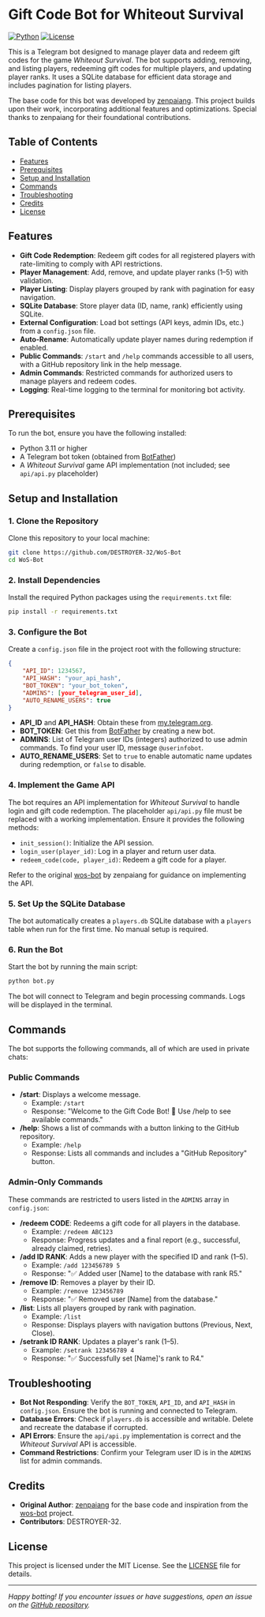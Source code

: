 # Gift Code Bot for Whiteout Survival

[![Python](https://img.shields.io/badge/Python-3.11+-blue.svg)](https://www.python.org/)
[![License](https://img.shields.io/badge/License-MIT-green.svg)](LICENSE)

This is a Telegram bot designed to manage player data and redeem gift codes for the game *Whiteout Survival*. The bot supports adding, removing, and listing players, redeeming gift codes for multiple players, and updating player ranks. It uses a SQLite database for efficient data storage and includes pagination for listing players.

The base code for this bot was developed by [zenpaiang](https://github.com/zenpaiang). This project builds upon their work, incorporating additional features and optimizations. Special thanks to zenpaiang for their foundational contributions.

## Table of Contents

- [Features](#features)
- [Prerequisites](#prerequisites)
- [Setup and Installation](#setup-and-installation)
- [Commands](#commands)
- [Troubleshooting](#troubleshooting)
- [Credits](#credits)
- [License](#license)

## Features

- **Gift Code Redemption**: Redeem gift codes for all registered players with rate-limiting to comply with API restrictions.
- **Player Management**: Add, remove, and update player ranks (1–5) with validation.
- **Player Listing**: Display players grouped by rank with pagination for easy navigation.
- **SQLite Database**: Store player data (ID, name, rank) efficiently using SQLite.
- **External Configuration**: Load bot settings (API keys, admin IDs, etc.) from a `config.json` file.
- **Auto-Rename**: Automatically update player names during redemption if enabled.
- **Public Commands**: `/start` and `/help` commands accessible to all users, with a GitHub repository link in the help message.
- **Admin Commands**: Restricted commands for authorized users to manage players and redeem codes.
- **Logging**: Real-time logging to the terminal for monitoring bot activity.

## Prerequisites

To run the bot, ensure you have the following installed:

- Python 3.11 or higher
- A Telegram bot token (obtained from [BotFather](https://t.me/BotFather))
- A *Whiteout Survival* game API implementation (not included; see `api/api.py` placeholder)

## Setup and Installation

### 1. Clone the Repository
Clone this repository to your local machine:

```bash
git clone https://github.com/DESTROYER-32/WoS-Bot
cd WoS-Bot
```

### 2. Install Dependencies
Install the required Python packages using the `requirements.txt` file:

```bash
pip install -r requirements.txt
```

### 3. Configure the Bot
Create a `config.json` file in the project root with the following structure:

```json
{
    "API_ID": 1234567,
    "API_HASH": "your_api_hash",
    "BOT_TOKEN": "your_bot_token",
    "ADMINS": [your_telegram_user_id],
    "AUTO_RENAME_USERS": true
}
```

- **API_ID** and **API_HASH**: Obtain these from [my.telegram.org](https://my.telegram.org).
- **BOT_TOKEN**: Get this from [BotFather](https://t.me/BotFather) by creating a new bot.
- **ADMINS**: List of Telegram user IDs (integers) authorized to use admin commands. To find your user ID, message `@userinfobot`.
- **AUTO_RENAME_USERS**: Set to `true` to enable automatic name updates during redemption, or `false` to disable.

### 4. Implement the Game API
The bot requires an API implementation for *Whiteout Survival* to handle login and gift code redemption. The placeholder `api/api.py` file must be replaced with a working implementation. Ensure it provides the following methods:
- `init_session()`: Initialize the API session.
- `login_user(player_id)`: Log in a player and return user data.
- `redeem_code(code, player_id)`: Redeem a gift code for a player.

Refer to the original [wos-bot](https://github.com/zenpaiang/wos-bot) by zenpaiang for guidance on implementing the API.

### 5. Set Up the SQLite Database
The bot automatically creates a `players.db` SQLite database with a `players` table when run for the first time. No manual setup is required.

### 6. Run the Bot
Start the bot by running the main script:

```bash
python bot.py
```

The bot will connect to Telegram and begin processing commands. Logs will be displayed in the terminal.

## Commands

The bot supports the following commands, all of which are used in private chats:

### Public Commands
- **/start**: Displays a welcome message.
  - Example: `/start`
  - Response: "Welcome to the Gift Code Bot! 🎉 Use /help to see available commands."
- **/help**: Shows a list of commands with a button linking to the GitHub repository.
  - Example: `/help`
  - Response: Lists all commands and includes a "GitHub Repository" button.

### Admin-Only Commands
These commands are restricted to users listed in the `ADMINS` array in `config.json`:
- **/redeem CODE**: Redeems a gift code for all players in the database.
  - Example: `/redeem ABC123`
  - Response: Progress updates and a final report (e.g., successful, already claimed, retries).
- **/add ID RANK**: Adds a new player with the specified ID and rank (1–5).
  - Example: `/add 123456789 5`
  - Response: "✅ Added user [Name] to the database with rank R5."
- **/remove ID**: Removes a player by their ID.
  - Example: `/remove 123456789`
  - Response: "✅ Removed user [Name] from the database."
- **/list**: Lists all players grouped by rank with pagination.
  - Example: `/list`
  - Response: Displays players with navigation buttons (Previous, Next, Close).
- **/setrank ID RANK**: Updates a player's rank (1–5).
  - Example: `/setrank 123456789 4`
  - Response: "✅ Successfully set [Name]'s rank to R4."

## Troubleshooting

- **Bot Not Responding**: Verify the `BOT_TOKEN`, `API_ID`, and `API_HASH` in `config.json`. Ensure the bot is running and connected to Telegram.
- **Database Errors**: Check if `players.db` is accessible and writable. Delete and recreate the database if corrupted.
- **API Errors**: Ensure the `api/api.py` implementation is correct and the *Whiteout Survival* API is accessible.
- **Command Restrictions**: Confirm your Telegram user ID is in the `ADMINS` list for admin commands.

## Credits

- **Original Author**: [zenpaiang](https://github.com/zenpaiang) for the base code and inspiration from the [wos-bot](https://github.com/zenpaiang/wos-bot) project.
- **Contributors**: DESTROYER-32.

## License

This project is licensed under the MIT License. See the [LICENSE](LICENSE) file for details.

---

*Happy botting! If you encounter issues or have suggestions, open an issue on the [GitHub repository](https://github.com/DESTROYER-32/WoS-Bot).*